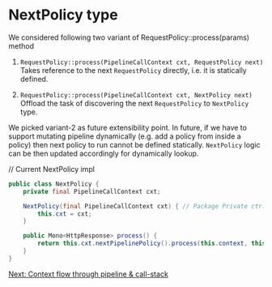 # NextPolicy type

We considered following two variant of RequestPolicy::process(params) method 

1. ``RequestPolicy::process(PipelineCallContext cxt, RequestPolicy next)``
        <br/>Takes reference to the next `RequestPolicy` directly, i.e. it is statically defined.
        
2. ``RequestPolicy::process(PipelineCallContext cxt, NextPolicy next)``
        <br/> Offload the task of discovering the next `RequestPolicy` to `NextPolicy` type. 
        
We picked variant-2 as future extensibility point. In future, if we have to support mutating pipeline dynamically (e.g. add a policy from inside a policy) then next policy to run cannot be defined statically. `NextPolicy` logic can be then updated accordingly for dynamically lookup.

// Current NextPolicy impl
```java
public class NextPolicy {
    private final PipelineCallContext cxt;

    NextPolicy(final PipelineCallContext cxt) { // Package Private ctr.
        this.cxt = cxt;
    }

    public Mono<HttpResponse> process() {
        return this.cxt.nextPipelinePolicy().process(this.context, this);
    }
}

```

[Next: Context flow through pipeline & call-stack](https://github.com/anuchandy/jva-http-pipeline/blob/immutable-pipeline/doc/Pipeline_Policies_Flow.md)
